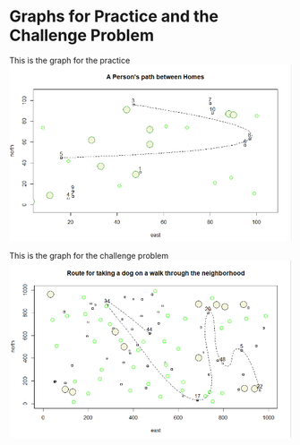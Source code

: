 # Graphs for Practice and the Challenge Problem
This is the graph for the practice
![](Practice.PNG)

This is the graph for the challenge problem
![](ChallengeProblem.PNG)

